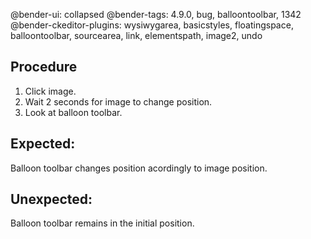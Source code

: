 @bender-ui: collapsed
@bender-tags: 4.9.0, bug, balloontoolbar, 1342
@bender-ckeditor-plugins: wysiwygarea, basicstyles, floatingspace, balloontoolbar, sourcearea, link, elementspath,
image2, undo

## Procedure

1. Click image.
2. Wait 2 seconds for image to change position.
3. Look at balloon toolbar.

## Expected:

Balloon toolbar changes position acordingly to image position.

## Unexpected:

Balloon toolbar remains in the initial position.
